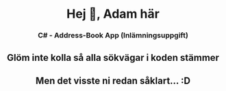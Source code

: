 <h1 align="center">Hej 👋, Adam här</h1>
<h3 align="center">C# - Address-Book App (Inlämningsuppgift)</h3>

<h2 align="center">Glöm inte kolla så alla sökvägar i koden stämmer</h2>
<h2 align="center">Men det visste ni redan såklart... :D</h2>
